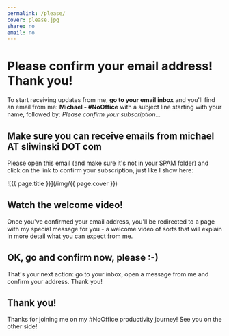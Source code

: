 ```yaml
---
permalink: /please/
cover: please.jpg
share: no
email: no
---
```


# Please confirm your email address! Thank you!

To start receiving updates from me, **go to your email inbox** and you'll find an email from me: **Michael - #NoOffice** with a subject line starting with your name, followed by: *Please confirm your subscription...*

## Make sure you can receive emails from michael AT sliwinski DOT com

Please open this email (and make sure it's not in your SPAM folder) and click on the link to confirm your subscription, just like I show here:

![{{ page.title }}](/img/{{ page.cover }})

## Watch the welcome video!

Once you've confirmed your email address, you'll be redirected to a page with my special message for you - a welcome video of sorts that will explain in more detail what you can expect from me.

## OK, go and confirm now, please :-)

That's your next action: go to your inbox, open a message from me and confirm your address. Thank you!

## Thank you!

Thanks for joining me on my #NoOffice productivity journey! See you on the other side!
